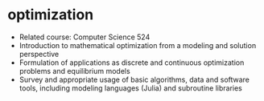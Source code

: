 # optimization

- Related course: Computer Science 524
- Introduction to mathematical optimization from a modeling and solution perspective
- Formulation of applications as discrete and continuous optimization problems and equilibrium models
- Survey and appropriate usage of basic algorithms, data and software tools, including modeling languages (Julia) and subroutine libraries